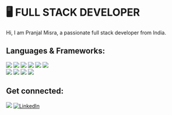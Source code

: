 # 🖥 FULL STACK DEVELOPER

Hi, I am Pranjal Misra, a passionate full stack developer from India.

## Languages & Frameworks:
<img src="https://img.shields.io/badge/JavaScript -ffc742" /> <img src="https://img.shields.io/badge/Node.js -green" />
<img src="https://img.shields.io/badge/Express.js - 563d7c" /> <img
src="https://img.shields.io/badge/Angular -FF0000" />
<img src="https://img.shields.io/badge/Tailwind CSS -1cc4b4" />
<img src="https://img.shields.io/badge/SCSS -ff69b4" />  
<img src="https://img.shields.io/badge/MongoDb -green" /> <img src="https://img.shields.io/badge/Python -blue" />
<img src="https://img.shields.io/badge/HTML5-ff7851" /> <img src="https://img.shields.io/badge/CSS3-44b2fb" /> 


## Get connected:
<a href="www.pranjals.live"><img src="https://img.shields.io/badge/🔽Portfolio-we"/></a>
<a href="www.linkedin.com/in/pranjalmisra12"><img src="https://img.shields.io/badge/LinkedIn-%230077B5.svg?&style=flat-square&logo=linkedin&logoColor=white" alt="LinkedIn"></a>
